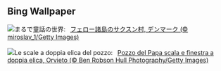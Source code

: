 ## Bing Wallpaper
![](https://www.bing.com/th?id=OHR.SaksunFaroe_JA-JP1994915437_UHD.jpg&w=1000)まるで童話の世界:&nbsp;&ensp;[フェロー諸島のサクスン村, デンマーク (© miroslav_1/Getty Images)](https://www.bing.com/th?id=OHR.SaksunFaroe_JA-JP1994915437_UHD.jpg)
<br><br/>
![](https://www.bing.com/th?id=OHR.OrvietoWell_IT-IT7164285597_UHD.jpg&w=1000)Le scale a doppia elica del pozzo:&nbsp;&ensp;[Pozzo del Papa scala e finestra a doppia elica, Orvieto (© Ben Robson Hull Photography/Getty Images)](https://www.bing.com/th?id=OHR.OrvietoWell_IT-IT7164285597_UHD.jpg)
<br><br/>
